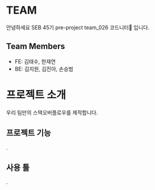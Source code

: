 # TEAM
안녕하세요 SEB 45기 pre-project team_026 코드니터🧶 입니다.

## Team Members
- FE: 김태수, 한재연
- BE: 김지원, 김진아, 손승범

# 프로젝트 소개
우리 팀만의 스택오버플로우를 제작합니다.

## 프로젝트 기능
.

## 사용 툴
.